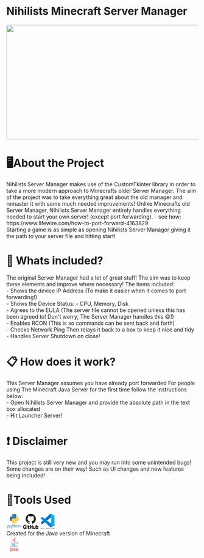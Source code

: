 <h1>
  Nihilists Minecraft Server Manager
</h1>
<div align="center">
  <img src="https://media.giphy.com/media/ttknk7M3d3UBEeZsii/giphy.gif" width="600" height="300"/>
</div>

<h1>
  🖥️About the Project
</h1>
<div>
  <p1>
  Nihilists Server Manager makes use of the CustomTkinter library in order to take a more modern approach to Minecrafts older Server Manager.
  The aim of the project was to take everything great about the old manager and remaster it with some much needed improvements!
  Unlike Minecrafts old Server Manager, Nihilists Server Manager entirely handles everything needed to start your own server! (except port forwarding). - see how: https://www.lifewire.com/how-to-port-forward-4163829<br>
  Starting a game is as simple as opening Nihilists Server Manager giving it the path to your server file and hitting start!
  </p1>
</div>

<h1>
  🔎 Whats included?
</h1>
<div>
  <p1>
    The original Server Manager had a lot of great stuff! The aim was to keep these elements and improve where necessary! The items included:<br>
    - Shows the device IP Address (To make it easier when it comes to port forwarding!)<br>
    - Shows the Device Status: - CPU, Memory, Disk<br>
    - Agrees to the EULA (The server file cannot be opened unless this has been agreed to! Don't worry, The Server Manager handles this 😄!)<br>
    - Enables RCON  (This is so commands can be sent back and forth)<br>
    - Checks Network Ping Then relays it back to a box to keep it nice and tidy<br>
    - Handles Server Shutdown on close!
    
  </p1>
</div>
  
<h1>
 📋 How does it work?
</h1>
<div>
  <p1>
    This Server Manager assumes you have already port forwarded
    For people using The Minecraft Java Server for the first time follow the instructions below:<br>
    - Open Nihilists Server Manager and provide the absolute path in the text box allocated<br>
    - Hit Launcher Server!
  </p1>
</div>

<h1>
 ❗ Disclaimer
</h1>
<div>
  <p1>
    This project is still very new and you may run into some unintended bugs! Some changes are on their way! Such as UI changes and new features being included!
  </p1>
</div>

<h1>
  🧰Tools Used
</h1>
<div>
    <img src="https://github.com/devicons/devicon/blob/master/icons/python/python-original-wordmark.svg" title="Python" **alt="Python" width="40" height="40"/>
    <img src="https://github.com/devicons/devicon/blob/master/icons/github/github-original-wordmark.svg" title="Github" **alt="Github" width="40" height="40"/>
    <img src="https://github.com/devicons/devicon/blob/master/icons/vscode/vscode-original-wordmark.svg" title="Vscode" **alt="Vscode" width="40" height="40"/>
  <br>
  <p1>
    Created for the Java version of Minecraft
    <br>
  </p1>
    <img src="https://github.com/devicons/devicon/blob/master/icons/java/java-original-wordmark.svg" title="Java" **alt="Java" width="40" height="40"/>
</div>
